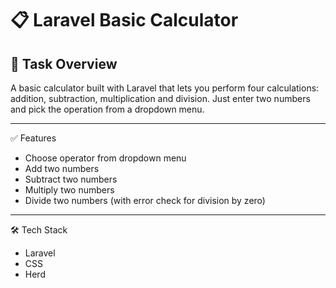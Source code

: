 # 📋  Laravel Basic Calculator  
## 📘 Task Overview  

A basic calculator built with Laravel that lets you perform four calculations: addition, subtraction, multiplication and division. Just enter two numbers and pick the operation from a dropdown menu.

____

✅ Features  
* Choose operator from dropdown menu  
* Add two numbers  
* Subtract two numbers  
* Multiply two numbers  
* Divide two numbers (with error check for division by zero)

____

🛠️ Tech Stack  
* Laravel  
* CSS  
* Herd  
